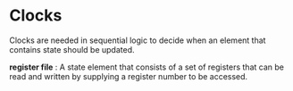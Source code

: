 # Clocks

Clocks are needed in sequential logic to decide when an element that contains state should be updated. 

**register file** : A state element that consists of a set of registers that can be read and written by supplying a register number to be accessed.

